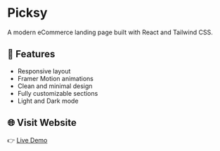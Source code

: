 # Picksy

A modern eCommerce landing page built with React and Tailwind CSS.

## 🚀 Features

- Responsive layout
- Framer Motion animations
- Clean and minimal design
- Fully customizable sections
- Light and Dark mode

## 🌐 Visit Website

👉 [Live Demo](https://picksy-live.vercel.app/)
